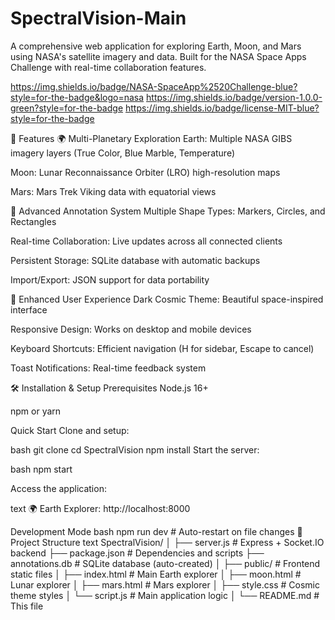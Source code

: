 # SpectralVision-Main

A comprehensive web application for exploring Earth, Moon, and Mars using NASA's satellite imagery and data. Built for the NASA Space Apps Challenge with real-time collaboration features.

https://img.shields.io/badge/NASA-SpaceApp%2520Challenge-blue?style=for-the-badge&logo=nasa
https://img.shields.io/badge/version-1.0.0-green?style=for-the-badge
https://img.shields.io/badge/license-MIT-blue?style=for-the-badge

🚀 Features
🌍 Multi-Planetary Exploration
Earth: Multiple NASA GIBS imagery layers (True Color, Blue Marble, Temperature)

Moon: Lunar Reconnaissance Orbiter (LRO) high-resolution maps

Mars: Mars Trek Viking data with equatorial views

📍 Advanced Annotation System
Multiple Shape Types: Markers, Circles, and Rectangles

Real-time Collaboration: Live updates across all connected clients

Persistent Storage: SQLite database with automatic backups

Import/Export: JSON support for data portability

🎨 Enhanced User Experience
Dark Cosmic Theme: Beautiful space-inspired interface

Responsive Design: Works on desktop and mobile devices

Keyboard Shortcuts: Efficient navigation (H for sidebar, Escape to cancel)

Toast Notifications: Real-time feedback system

🛠️ Installation & Setup
Prerequisites
Node.js 16+

npm or yarn

Quick Start
Clone and setup:

bash
git clone <repository-url>
cd SpectralVision
npm install
Start the server:

bash
npm start

Access the application:

text
🌍 Earth Explorer: http://localhost:8000

Development Mode
bash
npm run dev  # Auto-restart on file changes
📁 Project Structure
text
SpectralVision/
│
├── server.js                 # Express + Socket.IO backend
├── package.json              # Dependencies and scripts
├── annotations.db            # SQLite database (auto-created)
│
├── public/                   # Frontend static files
│   ├── index.html            # Main Earth explorer
│   ├── moon.html             # Lunar explorer
│   ├── mars.html             # Mars explorer
│   ├── style.css             # Cosmic theme styles
│   └── script.js             # Main application logic
│
└── README.md                 # This file
